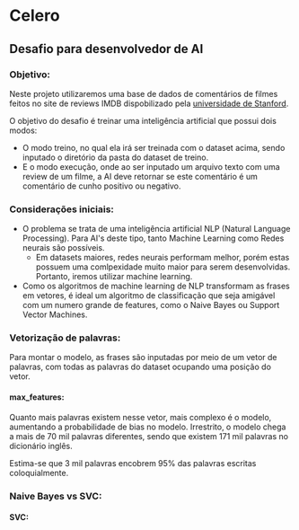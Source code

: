 # Celero
## Desafio para desenvolvedor de AI
### Objetivo:
Neste projeto utilizaremos uma base de dados de comentários de filmes feitos no site de reviews IMDB dispobilizado pela [universidade de Stanford](https://ai.stanford.edu/~amaas/data/sentiment/).

O objetivo do desafio é treinar uma inteligência artificial que possui dois modos: 
* O modo treino, no qual ela irá ser treinada com o dataset acima, sendo inputado o diretório da pasta do dataset de treino.
* E o modo execução, onde ao ser inputado um arquivo texto com uma review de um filme, a AI deve retornar se este comentário é um comentário de cunho positivo ou negativo.

### Considerações iniciais:
* O problema se trata de uma inteligência artificial NLP (Natural Language Processing). Para AI's deste tipo, tanto Machine Learning como Redes neurais são possíveis.
  * Em datasets maiores, redes neurais performam melhor, porém estas possuem uma comlpexidade muito maior para serem desenvolvidas. Portanto, iremos utilizar machine learning.
* Como os algoritmos de machine learning de NLP transformam as frases em vetores, é ideal um algoritmo de classificação que seja amigável com um numero grande de features, como o Naive Bayes ou Support Vector Machines.

### Vetorização de palavras:
Para montar o modelo, as frases são inputadas por meio de um vetor de palavras, com todas as palavras do dataset ocupando uma posição do vetor.
#### max_features:
Quanto mais palavras existem nesse vetor, mais complexo é o modelo, aumentando a probabilidade de bias no modelo. Irrestrito, o modelo chega a mais de 70 mil palavras diferentes, sendo que existem 171 mil palavras no dicionário inglês.

Estima-se que 3 mil palavras encobrem 95% das palavras escritas coloquialmente.


### Naive Bayes vs SVC:
#### SVC:
